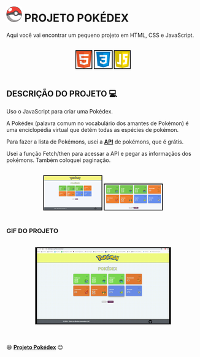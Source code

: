 # <img src="./src/assets/img/png/pokemon_bola.png" target="_blank" alt="logo dio" width="40" /> PROJETO POKÉDEX

Aqui você vai encontrar um pequeno projeto em HTML, CSS e JavaScript.

<br/>
<div align="center">
 <img 
    src="./src/assets/img/icons/html-logo.png"
    alt="Logo HTML" width="40" border="2"
  />
  <img 
    src="./src/assets/img/icons/css-logo.png"
    alt="Logo CSS" width="45" border="2"
  />
  <img 
    src="./src/assets/img/icons/logo_js.png"
    alt="Logo JavaScript" width="40" border="2"
  />
</div>
<br/>

## DESCRIÇÃO DO PROJETO :computer:

Uso o JavaScript para criar uma Pokédex.

A Pokédex (palavra comum no vocabulário dos amantes de Pokémon) é uma enciclopédia virtual que detém todas as espécies de pokémon.

Para fazer a lista de Pokémons, usei a **<a href="https://pokeapi.co/api/v2/pokemon/">API</a>** de pokémons, que é grátis.

Usei a função Fetch/then para acessar a API e pegar as informaçãos dos pokémons. Também coloquei paginação.

<br/>
<div align="center">
 <img 
    src="./src/assets/img/img_projects/pokedex_01.png"
    alt="imagem do projeto" width="150" border="2"
  />
  <img 
    src="./src/assets/img/img_projects/pokedex_02.png"
    alt="imagem do projeto" width="150" border="2"
  />
</div>
<br/>

### GIF DO PROJETO

<br/>
<div align="center">
 <img 
    src="./src/assets/img/img_projects/git_projects.gif"
    alt="git do projeto" width="350" border="2"
  />
 
</div>
<br/>
<br/>

:smile: **<a href="https://cellerligia-23.github.io/pokedex/">Projeto Pokédex</a>** :blush: